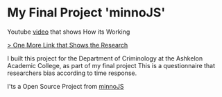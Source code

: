 # My Final Project 'minnoJS'

Youtube [video](https://youtu.be/TJngfx1qV1g) that shows How its Working

[> One More Link that Shows the Research](http://minnojs-ashkelon.epizy.com)

I built this project for the Department of Criminology at the Ashkelon Academic College, as part of my final project This is a questionnaire that researchers bias according to time response.

I'ts a Open Source Project from [minnoJS](https://minnojs.github.io/)
